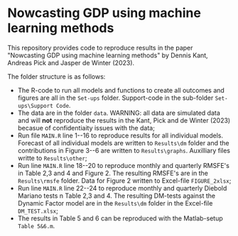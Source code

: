 # Nowcasting GDP using machine learning methods

This repository provides code to reproduce results in the paper "Nowcasting GDP using machine learning methods" by Dennis Kant, Andreas Pick and Jasper de Winter (2023).

The folder structure is as follows:

* The R-code to run all models and functions to create all outcomes and figures are all in the `Set-ups` folder. Support-code in the sub-folder `Set-ups\Support Code`. 
* The data are in the folder `data`. WARNING: all data are simulated data and will **not** reproduce the results in the Kant, Pick and de Winter (2023) becasue of confidentiaity issues with the data;
* Run file `MAIN.R` line 1--16 to reproduce results for all individual models. Forecast of all individual models are written to `Results\dm` folder and the contributions in Figure 3--6 are written to `Results\graphs`. Auxilliary files writte to `Results\other`;
* Run line `MAIN.R` line 18--20 to reproduce monthly and quarterly RMSFE's in Table 2,3 and 4 and Figure 2. The resulting RMSFE's are in the `Results\rmsfe` folder. Data for Figure 2 written to Excel-file `FIGURE_2xlsx`;
* Run line `MAIN.R` line 22--24 to reproduce monthly and quarterly Diebold Mariano tests n Table 2,3 and 4. The resulting DM-tests against the Dynamic Factor model are in the `Results\dm` folder in the Excel-file `DM_TEST.xlsx`;
* The results in Table 5 and 6 can be reproduced with the Matlab-setup `Table 5&6.m`.

